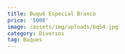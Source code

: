 ```yaml
---
title: Buquê Especial Branco
price: '5000'
image: /assets/img/uploads/bq54.jpg
category: Diversos
tag: Buques
---
```


